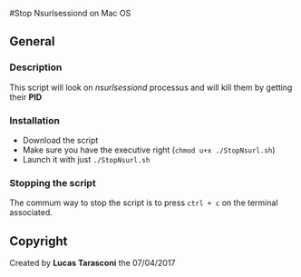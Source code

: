 #Stop Nsurlsessiond on Mac OS

## General 

### Description 

This script will look on *nsurlsessiond* processus and will kill them by getting their **PID**

### Installation 

- Download the script
- Make sure you have the executive right (`chmod u+x ./StopNsurl.sh`)
- Launch it with just `./StopNsurl.sh`

### Stopping the script

The commum way to stop the script is to press `ctrl + c` on the terminal associated.


## Copyright

Created by **Lucas Tarasconi** the 07/04/2017 
